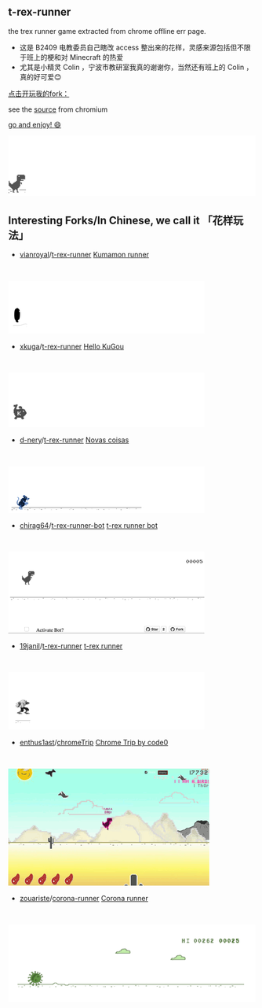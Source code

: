 ## t-rex-runner

the trex runner game extracted from chrome offline err page.

- 这是 B2409 电教委员自己瞎改 access 整出来的花样，灵感来源包括但不限于班上的梗和对 Minecraft 的热爱
- 尤其是小精灵 Colin ，宁波市教研室我真的谢谢你，当然还有班上的 Colin ，真的好可爱😊

[点击开玩我的fork：](https://situchengxiang.github.io/kuan-frog-runner/runner.html)

see the [source](https://cs.chromium.org/chromium/src/components/neterror/resources/offline.js?q=t-rex+package:%5Echromium$&dr=C&l=7) from chromium


[go and enjoy! :smile: ](http://wayou.github.io/t-rex-runner/)

![chrome offline game cast](assets/screenshot.gif)

## Interesting Forks/In Chinese, we call it 「花样玩法」

- [vianroyal](https://github.com/vianroyal)/[t-rex-runner](https://github.com/vianroyal/t-rex-runner) [Kumamon runner](http://vianroyal.github.io/t-rex-runner/) 
<br>

![](assets/kumamon-runner.gif)

- [xkuga](https://github.com/xkuga)/[t-rex-runner](https://github.com/xkuga/t-rex-runner) [Hello KuGou](http://hellokugou.com/) 
<br>

![](assets/hello-kugou.gif)

- [d-nery](https://github.com/d-nery/)/[t-rex-runner](https://github.com/d-nery/t-rex-runner) [Novas coisas](http://d-nery.github.io/t-rex-runner/) 
<br>

![](assets/novas-coisas.gif)

- [chirag64](https://github.com/chirag64)/[t-rex-runner-bot](https://github.com/chirag64/t-rex-runner-bot) [t-rex runner bot](https://chirag64.github.io/t-rex-runner-bot/) 
<br>

![](assets/t-rex-runner-bot.gif)

- [19janil](https://github.com/19janil)/[t-rex-runner](https://github.com/19janil/t-rex-runner) [t-rex runner](https://19janil.github.io/t-rex-runner/) 
<br>

![](assets/t-rex-runner-19janil.gif)

- [enthus1ast](https://github.com/enthus1ast)/[chromeTrip](https://github.com/enthus1ast/chromeTrip) [Chrome Trip by code0](https://code0.itch.io/chrome-trip) 
<br>

![](assets/chromeTrip.gif)

- [zouariste](https://github.com/zouariste)/[corona-runner](https://github.com/zouariste/corona-runner) [Corona runner](https://zouariste.github.io/corona-runner/) 
<br>

![](assets/corona-runner.gif)

